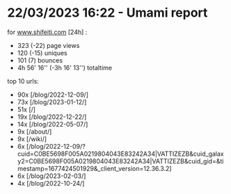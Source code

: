 # 22/03/2023 16:22 - Umami report
for www.shifeiti.com [24h] :

 - 323 (-22) page views
 - 120 (-15) uniques
 - 101 (7) bounces
 - 4h 56' 16'' (-3h 16' 13'') totaltime


top 10 urls:
 - 90x [/blog/2022-12-09/]
 - 73x [/blog/2023-01-12/]
 - 51x [/]
 - 19x [/blog/2022-12-22/]
 - 14x [/blog/2022-05-07/]
 - 9x [/about/]
 - 9x [/wiki/]
 - 6x [/blog/2022-12-09/?cuid=C0BE5698F005A0219804043E83242A34|VATTIZEZB&cuid_galaxy2=C0BE5698F005A0219804043E83242A34|VATTIZEZB&cuid_gid=&timestamp=1677424501929&_client_version=12.36.3.2]
 - 6x [/blog/2023-02-03/]
 - 4x [/blog/2022-10-24/]


